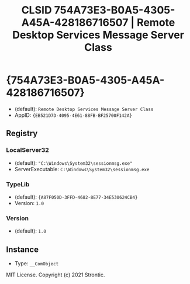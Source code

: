 ﻿---
title: "CLSID 754A73E3-B0A5-4305-A45A-428186716507 | Remote Desktop Services Message Server Class"
excerpt: What is COM-Object CLSID 754A73E3-B0A5-4305-A45A-428186716507?
---

# {754A73E3-B0A5-4305-A45A-428186716507}

* (default): `Remote Desktop Services Message Server Class`
* AppID: `{EB521D7D-4095-4E61-88FB-BF25700F142A}`

## Registry


### LocalServer32

* (default): `"C:\Windows\System32\sessionmsg.exe"`
* ServerExecutable: `C:\Windows\System32\sessionmsg.exe`

### TypeLib

* (default): `{A87F050D-3FFD-4682-8E77-34E530624CB4}`
* Version: `1.0`

### Version

* (default): `1.0`

## Instance

* Type: `__ComObject`

MIT License. Copyright (c) 2021 Strontic.


